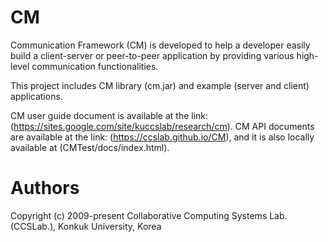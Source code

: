 # CM
Communication Framework (CM) is developed to help a developer easily build a client-server or peer-to-peer application by providing various high-level communication functionalities.

This project includes CM library (cm.jar) and example (server and client) applications.

CM user guide document is available at the link: (https://sites.google.com/site/kuccslab/research/cm).
CM API documents are available at the link: (https://ccslab.github.io/CM), and it is also locally available at (CMTest/docs/index.html).

# Authors
Copyright (c) 2009-present Collaborative Computing Systems Lab. (CCSLab.), Konkuk University, Korea
